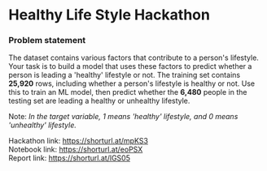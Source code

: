 # Healthy Life Style Hackathon

### Problem statement
The dataset contains various factors that contribute to a person's lifestyle. Your task is to build a model that uses these factors to predict whether a person is leading a 'healthy' lifestyle or not. The training set contains **25,920** rows, including whether a person's lifestyle is healthy or not. Use this to train an ML model, then predict whether the **6,480** people in the testing set are leading a healthy or unhealthy lifestyle.

Note: *In the target variable, 1 means 'healthy' lifestyle, and 0 means 'unhealthy' lifestyle.*

Hackathon link: https://shorturl.at/mpKS3 <br>
Notebook link: https://shorturl.at/eoPSX <br>
Report link: https://shorturl.at/lGS05 <br>
